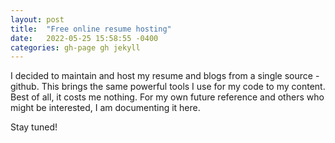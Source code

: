 ```yaml
---
layout: post
title:  "Free online resume hosting"
date:   2022-05-25 15:58:55 -0400
categories: gh-page gh jekyll
---
```

I decided to maintain and host my resume and blogs from a single source - github. 
This brings the same powerful tools I use for my code to my content. 
Best of all, it costs me nothing. For my own future reference and others who might
be interested, I am documenting it here. 

Stay tuned!

